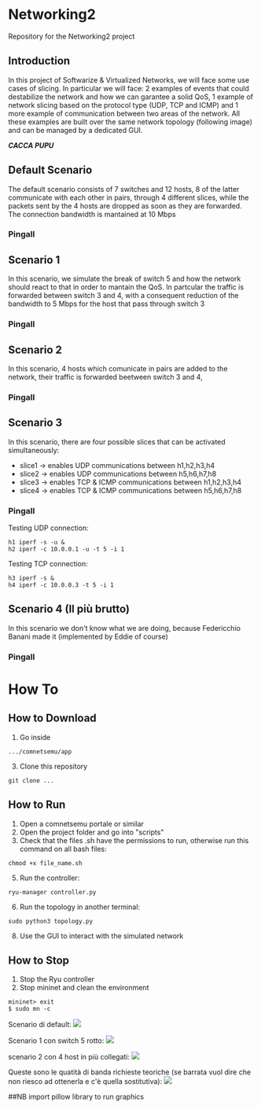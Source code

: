 # Networking2
Repository for the Networking2 project

## Introduction
In this project of Softwarize & Virtualized Networks, we will face some use cases of slicing. In particular we will face: 2 examples of events that could destabilize the network and how we can garantee a solid QoS, 1 example of network slicing based on the protocol type (UDP, TCP and ICMP) and 1 more example of communication between two areas of the network. All these examples are built over the same network topology (following image) and can be managed by a dedicated GUI.  

***CACCA PUPU***


## Default Scenario
The default scenario consists of 7 switches and 12 hosts, 8 of the latter communicate with each other in pairs, through 4 different slices, while the packets sent by the 4 hosts are dropped as soon as they are forwarded. The connection bandwidth is mantained at 10 Mbps
### Pingall



## Scenario 1
In this scenario, we simulate the break of switch 5 and how the network should react to that in order to mantain the QoS. In partcular the traffic is forwarded between switch 3 and 4, with a consequent reduction of the bandwidth to 5 Mbps for the host that pass through switch 3
### Pingall

## Scenario 2
In this scenario, 4 hosts which comunicate in pairs are added to the network, their traffic is forwarded beetween switch 3 and 4, 
### Pingall

## Scenario 3
In this scenario, there are four possible slices that can be activated simultaneously:
  - slice1 &#8594; enables UDP communications between h1,h2,h3,h4
  - slice2 &#8594; enables UDP communications between h5,h6,h7,h8
  - slice3 &#8594; enables TCP & ICMP communications between h1,h2,h3,h4
  - slice4 &#8594; enables TCP & ICMP communications between h5,h6,h7,h8

### Pingall

Testing UDP connection:
```
h1 iperf -s -u &
h2 iperf -c 10.0.0.1 -u -t 5 -i 1
```  
Testing TCP connection:  
```
h3 iperf -s &
h4 iperf -c 10.0.0.3 -t 5 -i 1
```  

## Scenario 4 (Il più brutto)
In this scenario we don't know what we are doing, because Federicchio Banani made it (implemented by Eddie of course)
### Pingall

# How To 
## How to Download
1. Go inside  
``` 
.../comnetsemu/app 
```
3. Clone this repository  
``` 
git clone ... 
```

## How to Run
1. Open a comnetsemu portale or similar
2. Open the project folder and go into "scripts"
3. Check that the files .sh have the permissions to run, otherwise run this command on all bash files:  
``` 
chmod +x file_name.sh 
```
5. Run the controller:  
``` 
ryu-manager controller.py 
```
6. Run the topology in another terminal:   
``` 
sudo python3 topology.py 
```
8. Use the GUI to interact with the simulated network

## How to Stop
1. Stop the Ryu controller
2. Stop mininet and clean the environment 
```
mininet> exit  
$ sudo mn -c
```


Scenario di default:
![](images/default.jpg)

Scenario 1 con switch 5 rotto:
![](images/scenario1.jpg)

scenario 2 con 4 host in più collegati:
![](images/scenario2.jpg)

Queste sono le quatità di banda richieste teoriche (se barrata vuol dire che non riesco ad ottenerla e c'è quella sostitutiva):
![](images/QoS.jpg)


##NB
import pillow library to run graphics